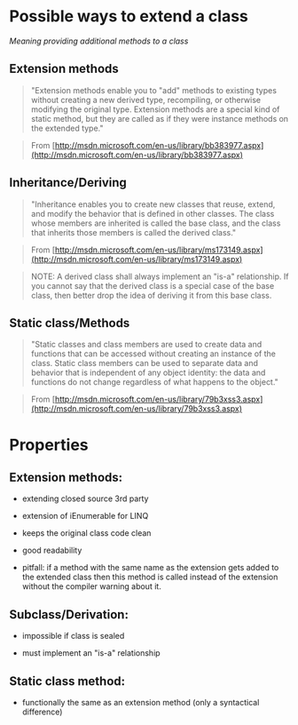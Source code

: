 # Possible ways to extend a class

*Meaning providing additional methods to a class* 

## Extension methods

> "Extension methods enable you to "add" methods to existing types without creating a new derived type, recompiling, or otherwise modifying the original type. Extension methods are a special kind of static method, but they are called as if they were instance methods on the extended type."

> From [http://msdn.microsoft.com/en-us/library/bb383977.aspx](http://msdn.microsoft.com/en-us/library/bb383977.aspx)

## Inheritance/Deriving

> "Inheritance enables you to create new classes that reuse, extend, and modify the behavior that is defined in other classes. The class whose members are inherited is called the base class, and the class that inherits those members is called the derived class."

> From [http://msdn.microsoft.com/en-us/library/ms173149.aspx](http://msdn.microsoft.com/en-us/library/ms173149.aspx)

> NOTE: A derived class shall always implement an "is-a" relationship. If you cannot say that the derived class is a special case of the base class, then better drop the idea of deriving it from this base class.

## Static class/Methods

> "Static classes and class members are used to create data and functions that can be accessed without creating an instance of the class. Static class members can be used to separate data and behavior that is independent of any object identity: the data and functions do not change regardless of what happens to the object."

> From [http://msdn.microsoft.com/en-us/library/79b3xss3.aspx](http://msdn.microsoft.com/en-us/library/79b3xss3.aspx)

# Properties

## Extension methods:

- extending closed source 3rd party

- extension of iEnumerable for LINQ

- keeps the original class code clean

- good readability

- pitfall: if a method with the same name as the extension gets added to the extended class then this method is called instead of the extension without the compiler warning about it.

## Subclass/Derivation:

- impossible if class is sealed

- must implement an "is-a" relationship

## Static class method:

- functionally the same as an extension method (only a syntactical difference)

